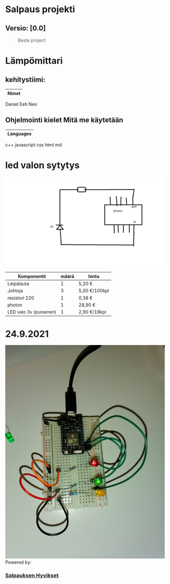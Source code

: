 # Salpaus projekti
## Versio: [0.0]

> Beste project 

# Lämpömittari

## kehitystiimi:
Nimet |
------|
Daniel
Eeti
Neo

## Ohjelmointi kielet Mitä me käytetään

Languages |
----------|
c++
javascript
css
html
md


# led valon sytytys 
![image of kytkentäkaavio](https://raw.githubusercontent.com/DevSalpaus/salpaus/main/kuva.png)

Komponentit | määrä | hinta
------------|-------|------
Leipälauta | 1 | 5,20 €
Johtoja | 3 | 5,00 €/100kpl
resistori 220 | 1 | 0,38 €
photon | 1 | 28,90 €
LED valo 3v (punainen) | 1 | 2,90 €/18kpl

# 24.9.2021

![image of kytkennät](https://github.com/DevSalpaus/salpaus/blob/main/kytkennat.jpg)
Powered by:
### [Salpauksen Hyvikset](https://salpaus.fi)
